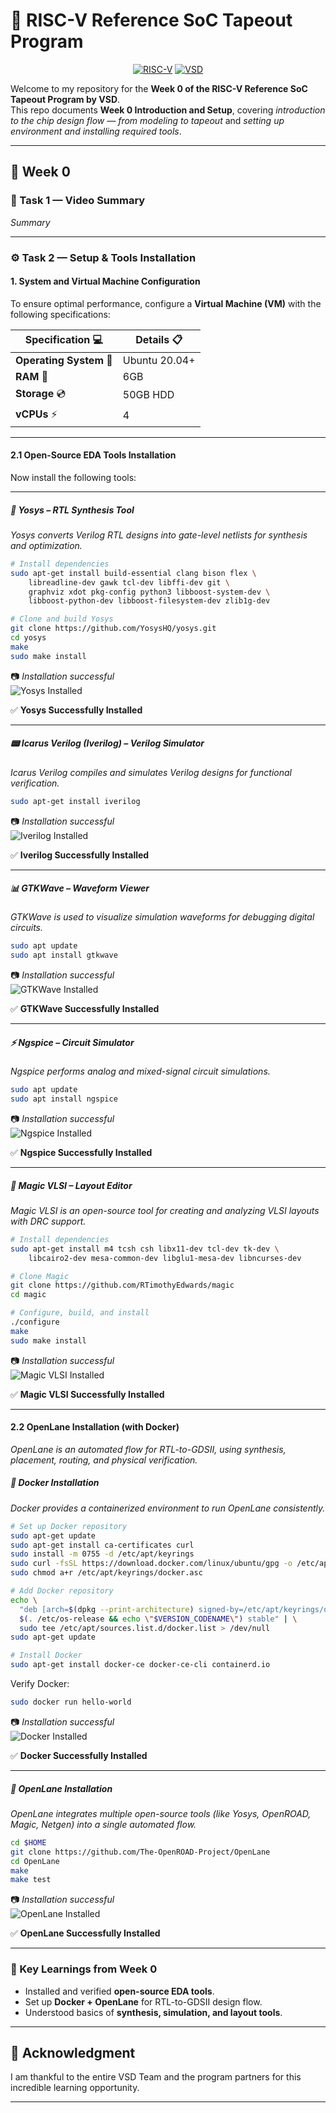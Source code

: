# 🚀 RISC-V Reference SoC Tapeout Program 
<div align="center">

[![RISC-V](https://img.shields.io/badge/RISC--V-Tapeout-blue?style=for-the-badge&logo=riscv)](https://riscv.org/)
[![VSD](https://img.shields.io/badge/VSD-Program-orange?style=for-the-badge)](https://vsdiat.vlsisystemdesign.com/)

</div>

Welcome to my repository for the **Week 0 of the RISC-V Reference SoC Tapeout Program by VSD**.  
This repo documents **Week 0 Introduction and Setup**, covering *introduction to the chip design flow — from modeling to tapeout* and *setting up environment and installing required tools*.  

---

## 📅 Week 0  

### 📝 Task 1 — Video Summary  
*Summary*  

---

### ⚙️ Task 2 — Setup & Tools Installation  

#### **1. System and Virtual Machine Configuration**

To ensure optimal performance, configure a **Virtual Machine (VM)** with the following specifications:

<div align="center">

| **Specification** 💻    | **Details** 📋          |
|--------------------------|-------------------------|
| **Operating System** 🐧 | Ubuntu 20.04+           |
| **RAM** 💾              | 6GB                     |
| **Storage** 💿          | 50GB HDD                |
| **vCPUs** ⚡            | 4                       |

</div>

---

#### **2.1 Open-Source EDA Tools Installation**  

Now install the following tools:  

---

##### 🧠 Yosys – RTL Synthesis Tool  
*Yosys converts Verilog RTL designs into gate-level netlists for synthesis and optimization.*  

```bash
# Install dependencies
sudo apt-get install build-essential clang bison flex \
    libreadline-dev gawk tcl-dev libffi-dev git \
    graphviz xdot pkg-config python3 libboost-system-dev \
    libboost-python-dev libboost-filesystem-dev zlib1g-dev

# Clone and build Yosys
git clone https://github.com/YosysHQ/yosys.git
cd yosys
make
sudo make install
```

📷 *Installation successful*  
![Yosys Installed](Week0/assets/yosys_installed.png)  

✅ **Yosys Successfully Installed**  

---

##### 📟 Icarus Verilog (Iverilog) – Verilog Simulator  
*Icarus Verilog compiles and simulates Verilog designs for functional verification.*  

```bash
sudo apt-get install iverilog
```

📷 *Installation successful*  
![Iverilog Installed](Week0/assets/iverilog_installed.png)  

✅ **Iverilog Successfully Installed**  

---

##### 📊 GTKWave – Waveform Viewer  
*GTKWave is used to visualize simulation waveforms for debugging digital circuits.*  

```bash
sudo apt update
sudo apt install gtkwave
```

📷 *Installation successful*  
![GTKWave Installed](Week0/assets/gtkwave_installed.png)  

✅ **GTKWave Successfully Installed**  

---

##### ⚡ Ngspice – Circuit Simulator  
*Ngspice performs analog and mixed-signal circuit simulations.*  

```bash
sudo apt update
sudo apt install ngspice
```

📷 *Installation successful*  
![Ngspice Installed](Week0/assets/ngspice_installed.png)  

✅ **Ngspice Successfully Installed**  

---

##### 🎨 Magic VLSI – Layout Editor  
*Magic VLSI is an open-source tool for creating and analyzing VLSI layouts with DRC support.*  

```bash
# Install dependencies
sudo apt-get install m4 tcsh csh libx11-dev tcl-dev tk-dev \
    libcairo2-dev mesa-common-dev libglu1-mesa-dev libncurses-dev

# Clone Magic
git clone https://github.com/RTimothyEdwards/magic
cd magic

# Configure, build, and install
./configure
make
sudo make install
```

📷 *Installation successful*  
![Magic VLSI Installed](Week0/assets/magic_vlsi_installed.png)  

✅ **Magic VLSI Successfully Installed**  

---

#### **2.2 OpenLane Installation (with Docker)**  

*OpenLane is an automated flow for RTL-to-GDSII, using synthesis, placement, routing, and physical verification.*  

##### 🐳 Docker Installation  
*Docker provides a containerized environment to run OpenLane consistently.*  

```bash
# Set up Docker repository
sudo apt-get update
sudo apt-get install ca-certificates curl
sudo install -m 0755 -d /etc/apt/keyrings
sudo curl -fsSL https://download.docker.com/linux/ubuntu/gpg -o /etc/apt/keyrings/docker.asc
sudo chmod a+r /etc/apt/keyrings/docker.asc

# Add Docker repository
echo \
  "deb [arch=$(dpkg --print-architecture) signed-by=/etc/apt/keyrings/docker.asc] https://download.docker.com/linux/ubuntu \
  $(. /etc/os-release && echo \"$VERSION_CODENAME\") stable" | \
  sudo tee /etc/apt/sources.list.d/docker.list > /dev/null
sudo apt-get update

# Install Docker
sudo apt-get install docker-ce docker-ce-cli containerd.io
```

Verify Docker:  
```bash
sudo docker run hello-world
```

📷 *Installation successful*  
![Docker Installed](Week0/assets/docker_installed.png)  

✅ **Docker Successfully Installed**  

---

##### 🧰 OpenLane Installation  
*OpenLane integrates multiple open-source tools (like Yosys, OpenROAD, Magic, Netgen) into a single automated flow.*  

```bash
cd $HOME
git clone https://github.com/The-OpenROAD-Project/OpenLane
cd OpenLane
make
make test
```

📷 *Installation successful*  
![OpenLane Installed](Week0/assets/openlane_installed.png)  

✅ **OpenLane Successfully Installed**  

---

### 🌟 Key Learnings from Week 0  
- Installed and verified **open-source EDA tools**.  
- Set up **Docker + OpenLane** for RTL-to-GDSII design flow.  
- Understood basics of **synthesis, simulation, and layout tools**.  

---

## 🙏 Acknowledgment  

I am thankful to the entire VSD Team and the program partners for this incredible learning opportunity.  

---
